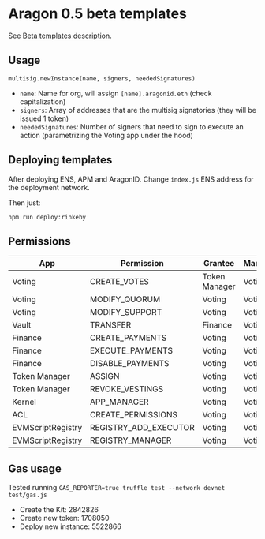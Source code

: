 # Aragon 0.5 beta templates

See [Beta templates description](https://github.com/aragon/dao-kits/blob/master/kits/beta/readme.md).

## Usage

```
multisig.newInstance(name, signers, neededSignatures)
```

- `name`: Name for org, will assign `[name].aragonid.eth` (check capitalization)
- `signers`: Array of addresses that are the multisig signatories
  (they will be issued 1 token)
- `neededSignatures`: Number of signers that need to sign to execute an action
  (parametrizing the Voting app under the hood)

## Deploying templates

After deploying ENS, APM and AragonID. Change `index.js` ENS address for the
deployment network.

Then just:

```
npm run deploy:rinkeby
```

## Permissions

| App               | Permission            | Grantee       | Manager |
|-------------------|-----------------------|---------------|---------|
| Voting            | CREATE_VOTES          | Token Manager | Voting  |
| Voting            | MODIFY_QUORUM         | Voting        | Voting  |
| Voting            | MODIFY_SUPPORT        | Voting        | Voting  |
| Vault             | TRANSFER              | Finance       | Voting  |
| Finance           | CREATE_PAYMENTS       | Voting        | Voting  |
| Finance           | EXECUTE_PAYMENTS      | Voting        | Voting  |
| Finance           | DISABLE_PAYMENTS      | Voting        | Voting  |
| Token Manager     | ASSIGN                | Voting        | Voting  |
| Token Manager     | REVOKE_VESTINGS       | Voting        | Voting  |
| Kernel            | APP_MANAGER           | Voting        | Voting  |
| ACL               | CREATE_PERMISSIONS    | Voting        | Voting  |
| EVMScriptRegistry | REGISTRY_ADD_EXECUTOR | Voting        | Voting  |
| EVMScriptRegistry | REGISTRY_MANAGER      | Voting        | Voting  |

## Gas usage

Tested running `GAS_REPORTER=true truffle test --network devnet test/gas.js`

- Create the Kit:      2842826
- Create new token:    1708050
- Deploy new instance: 5522866
